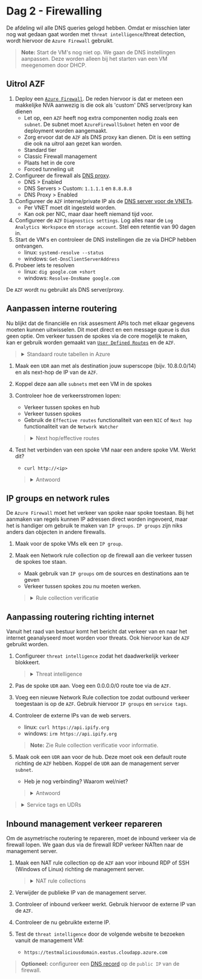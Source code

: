 # Dag 2 - Firewalling

De afdeling wil alle DNS queries gelogd hebben. Omdat er misschien later nog wat gedaan gaat worden met `threat intelligence`/threat detection, wordt hiervoor de `Azure Firewall` gebruikt.

> **Note:** Start de VM's nog niet op. We gaan de DNS instellingen aanpassen. Deze worden alleen bij het starten van een VM meegenomen door DHCP.

## Uitrol AZF
1. Deploy een [`Azure Firewall`](https://docs.microsoft.com/en-us/azure/firewall/overview). De reden hiervoor is dat er meteen een makkelijke NVA aanwezig is die ook als 'custom' DNS server/proxy kan dienen
    * Let op, een `AZF` heeft nog extra componenten nodig zoals een `subnet`. De subnet moet `AzureFirewallSubnet` heten en voor de deployment worden aangemaakt.
    * Zorg ervoor dat de `AZF` als DNS proxy kan dienen. Dit is een setting die ook na uitrol aan gezet kan worden.
    * Standard tier
    * Classic Firewall management
    * Plaats het in de core
    * Forced tunneling uit
1. Configureer de firewall als [DNS proxy](https://docs.microsoft.com/en-us/azure/firewall/dns-settings).
    * DNS > Enabled
    * DNS Servers > Custom: `1.1.1.1` en `8.8.8.8`
    * DNS Proxy > Enabled
1. Configureer de `AZF` interne/private IP als de [DNS server voor de VNETs](https://docs.microsoft.com/en-us/azure/virtual-network/manage-virtual-network#change-dns-servers).
    * Per VNET moet dit ingesteld worden.
    * Kan ook per NIC, maar daar heeft niemand tijd voor.
1. Configureer de `AZF` `Diagnostics settings`. Log alles naar de `Log Analytics Workspace` en `storage account`. Stel een retentie van 90 dagen in.
1. Start de VM's en controleer de DNS instellingen die ze via DHCP hebben ontvangen.
    * linux: `systemd-resolve --status`
    * windows: `Get-DnsClientServerAddress`
1. Probeer iets te resolven
    * linux: `dig google.com +short`
    * windows: `Resolve-DnsName google.com`

De `AZF` wordt nu gebruikt als DNS server/proxy.

## Aanpassen interne routering

Nu blijkt dat de financiële en risk assesment APIs toch met elkaar gegevens moeten kunnen uitwisselen. Dit moet direct en een message queue is dus geen optie. Om verkeer tussen de spokes via de core mogelijk te maken, kan er gebruik worden gemaakt van [`User Defined Routes`](https://docs.microsoft.com/en-us/azure/virtual-network/manage-route-table) en de `AZF`.

> <details><summary>Standaard route tabellen in Azure</summary>
>
> Azure `virtual networks` hebben [standaard een null route](https://docs.microsoft.com/en-us/azure/virtual-network/virtual-networks-udr-overview#default) staan voor een deel van de RFC1918 prefixes (10.0.0.0/8, 192.168.0.0/16) en de RFC6598 prefix (100.64.0.0/10). Door een `address space` toe te voegen worden specifiekere routes aangemaakt en de route tabel overschreven.
>
> Directe `VNET peers` voegen elkaars `address spaces` toe. Geleerde routes worden echter niet doorgegeven aan andere peers. Dit betekent dat spoke A geen routes leert naar spoke B via het core netwerk. Zelfs met een `user defined route` werkt dit niet. 

</details>

1. Maak een `UDR` aan met als destination jouw superscope (bijv. 10.8.0.0/14) en als next-hop de IP van de `AZF`.
1. Koppel deze aan alle `subnets` met een VM in de spokes
1. Controleer hoe de verkeersstromen lopen:
    * Verkeer tussen spokes en hub
    * Verkeer tussen spokes
    * Gebruik de `Effective routes` functionaliteit van een `NIC` of `Next hop` functionaliteit van de `Network Watcher`

    > <details><summary>Next hop/effective routes</summary>
    >
    > De [`Next hop`](https://docs.microsoft.com/en-us/azure/network-watcher/network-watcher-next-hop-overview) functionaliteit van de `Network Watcher` of de `Effective routes` functionaliteit van een `NIC` geeft informatie over waar verkeer van een VM naartoe gaat. Gebruik dit om verkeersstromen te verifieren.

    </details>

1. Test het verbinden van een spoke VM naar een andere spoke VM. Werkt dit?
    * `curl http://<ip>`

    > <details><summary>Antwoord</summary>
    >
    > Dit werkt nog niet, omdat de AZF niet een router, maar een firewall is. Het verkeer moet dus worden toegestaan.

    </details>

## IP groups en network rules

De `Azure Firewall` moet het verkeer van spoke naar spoke toestaan. Bij het aanmaken van regels kunnen IP adressen direct worden ingevoerd, maar het is handiger om gebruik te maken van `IP groups`. `IP groups` zijn niks anders dan objecten in andere firewalls.

1. Maak voor de spoke VMs elk een `IP group`.
1. Maak een Network rule collection op de firewall aan die verkeer tussen de spokes toe staan.
    * Maak gebruik van `IP groups` om de sources en destinations aan te geven
    * Verkeer tussen spokes zou nu moeten werken.

    > <details><summary>Rule collection verificatie</summary>
    >
    > De `Azure Firewall` heeft geen optie om te controleren of verkeer is toegestaan. Er moet dus in de logs worden gedoken. Als de `diagnostics settings` geconfigureerd zijn met een `Log Analytics Workspace`, kan gebruik worden gemaakt van de [`Logs` functionaliteit](https://docs.microsoft.com/en-us/azure/firewall/firewall-diagnostics#view-and-analyze-the-activity-log) van een `AZF` om toegestane en gedropte verkeer te bekijken.
    >
    > Ten tijde van schrijven is het bekijken van de logs in de `portal` vervelend. Met de integratie met Azure Sentinel krijgt Azure eindelijk een [single pane of glass](https://docs.microsoft.com/en-us/azure/firewall/firewall-workbook) voor netwerk verkeer. Dit valt echter buiten de lab en is nog in preview.

    </details>


## Aanpassing routering richting internet

Vanuit het raad van bestuur komt het bericht dat verkeer van en naar het internet geanalyseerd moet worden voor threats. Ook hiervoor kan de `AZF` gebruikt worden.

1. Configureer `threat intelligence` zodat het daadwerkelijk verkeer blokkeert.
    
    > <details><summary>Threat intelligence</summary>
    >
    > `Threat intelligence` staat standaard aan op de `firewall`, maar in de alerting modus. Dit kan aangepast worden naar `none` of `alert and block`. De alerts worden weggeschreven naar de `Log Analytics Workspace`.

    </details>

1. Pas de spoke `UDR` aan. Voeg een 0.0.0.0/0 route toe via de `AZF`.
1. Voeg een nieuwe Network Rule collection toe zodat outbound verkeer toegestaan is op de `AZF`. Gebruik hiervoor `IP groups` en `service tags`.
1. Controleer de externe IPs van de web servers.
    * linux: `curl https://api.ipify.org`
    * windows: `irm https://api.ipify.org`
    > **Note:** Zie Rule collection verificatie voor informatie.
1. Maak ook een `UDR` aan voor de hub. Deze moet ook een default route richting de `AZF` hebben. Koppel de `UDR` aan de management server `subnet`.
    * Heb je nog verbinding? Waarom wel/niet?

    > <details><summary>Antwoord</summary>
    >
    > Er is sprake van asymetrische routering. Verkeer komt binnen via de [PIP]('' "Public IP"), maar gaat langs de AZF naar buiten. 
    >
    > De `AZF` doet [automatisch SNAT](https://docs.microsoft.com/en-us/azure/firewall/snat-private-range) voor destination IPs buiten RFC1918.

    </details>

> <details><summary>Service tags en UDRs</summary>
>
> `Service tags` zijn lijsten van IP adressen die een dienst kan gebruiken. De lijst wordt bijgehouden door Microsoft. `Service tags` zijn te gebruiken in `network security groups` en `Azure Firewalls`. 
> 
> `User defined routes` vallen buiten de boot. Dit onhandig, omdat bepaalde Azure diensten specifieke routes nodig hebben voor management verkeer. `Service tags` zijn ten tijden van schrijven wel in preview. Wanneer deze uitkomen, versimpelen deze de `UDR` configuratie.

</details>

## Inbound management verkeer repareren

Om de asymetrische routering te repareren, moet de inbound verkeer via de firewall lopen. We gaan dus via de firewall RDP verkeer NATten naar de management server.

1. Maak een NAT rule collection op de `AZF` aan voor inbound RDP of SSH (Windows of Linux) richting de management server.

    > <details><summary>NAT rule collections</summary>
    >
    > `NAT rule collections` maken onder water voor elke match een [tijdelijke `network rule` aan](https://docs.microsoft.com/en-us/azure/firewall/rule-processing#nat-rules). Hierdoor is het niet nodig om handmatig `network rules` te genereren.

    </details>

1. Verwijder de publieke IP van de management server.
1. Controleer of inbound verkeer werkt. Gebruik hiervoor de externe IP van de `AZF`.
1. Controleer de nu gebruikte externe IP.
1. Test de `threat intelligence` door de volgende website te bezoeken vanuit de management VM:
    * `https://testmaliciousdomain.eastus.cloudapp.azure.com`

> **Optioneel:** configureer een [DNS record](https://docs.microsoft.com/en-us/azure/virtual-network/public-ip-addresses#dns-hostname-resolution) op de `public IP` van de firewall.
